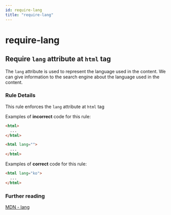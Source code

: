 ```yaml
---
id: require-lang
title: "require-lang"
---
```


# require-lang

## Require `lang` attribute at `html` tag

The `lang` attribute is used to represent the language used in the content.
We can give information to the search engine about the language used in the content.

### Rule Details

This rule enforces the `lang` attribute at `html` tag

Examples of **incorrect** code for this rule:

```html
<html>
  ...
</html>

<html lang="">
  ...
</html>
```

Examples of **correct** code for this rule:

```html
<html lang="ko">
  ...
</html>
```

### Further reading

[MDN - lang](https://developer.mozilla.org/ko/docs/Web/HTML/Global_attributes/lang)
